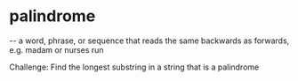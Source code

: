 # palindrome

-- a word, phrase, or sequence that reads the same backwards as forwards, e.g. madam or nurses run

Challenge: Find the longest substring in a string that is a palindrome
